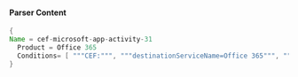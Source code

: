 #### Parser Content
```Java
{
Name = cef-microsoft-app-activity-31
  Product = Office 365
  Conditions= [ """CEF:""", """destinationServiceName=Office 365""", """"Update device""" ]
}
```